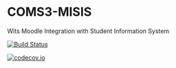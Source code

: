 # COMS3-MISIS
Wits Moodle Integration with Student Information System

[![Build Status](https://travis-ci.org/1826461/COMS3-MISIS.svg?branch=master)](https://travis-ci.org/1826461/COMS3-MISIS)

[![codecov.io](https://codecov.io/gh/1826461/COMS3-MISIS/coverage.svg?branch=master)](https://codecov.io/gh/1826461/COMS3-MISIS)
